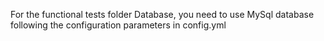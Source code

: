 For the functional tests folder Database, you need to use MySql database following
the configuration parameters in config.yml
